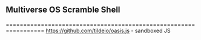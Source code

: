 ##
##  Multiverse OS Scramble Shell
=================================================================
https://github.com/tildeio/oasis.js - sandboxed JS










